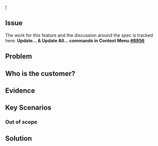 [!]()
## Issue
The work for this feature and the discussion around the spec is tracked here:
**Update... & Update All... commands in Context Menu [#8956](https://github.com/NuGet/Home/issues/8956)**

## Problem

## Who is the customer?

## Evidence

## Key Scenarios

### Out of scope

## Solution
